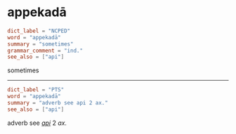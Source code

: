 # appekadā

``` toml
dict_label = "NCPED"
word = "appekadā"
summary = "sometimes"
grammar_comment = "ind."
see_also = ["api"]
```

sometimes

--------------------

``` toml
dict_label = "PTS"
word = "appekadā"
summary = "adverb see api 2 ax."
see_also = ["api"]
```

adverb see *[api](api.md)* 2 *ax.*

